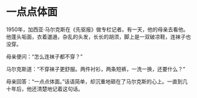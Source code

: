 # 一点点体面

1950年，加西亚·马尔克斯在《先驱报》做专栏记者。有一天，他的母亲去看他。他蓬头垢面，衣着邋遢，杂乱的头发，长长的胡须，脚上是一双破凉鞋，连袜子也没穿。 

母亲便问：“怎么连袜子都不穿？” 

马尔克斯道：“不穿袜子更舒服。两件衬衫，两条短裤，一洗一换，还要什么？” 

母亲回答：“一点点体面。”话语简单，却沉重地砸在了马尔克斯的心上。一直到几十年后，他还清楚地记着这句话。